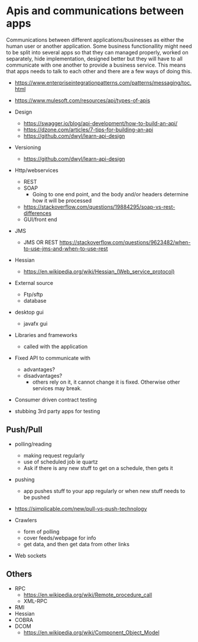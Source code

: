# Apis and communications between apps

Communications between different applications/businesses as either the human user or another application. Some business functionallity might need to be split into several apps so that they can managed properly, worked on separately, hide implementation, designed better but they will have to all communicate with one another to provide a business service. This means that apps needs to talk to each other and there are a few ways of doing this.

- https://www.enterpriseintegrationpatterns.com/patterns/messaging/toc.html
- https://www.mulesoft.com/resources/api/types-of-apis

- Design

  - https://swagger.io/blog/api-development/how-to-build-an-api/
  - https://dzone.com/articles/7-tips-for-building-an-api
  - https://github.com/dwyl/learn-api-design

- Versioning

  - https://github.com/dwyl/learn-api-design

- Http/webservices
  - REST
  - SOAP
    - Going to one end point, and the body and/or headers determine how it will be processed
  - https://stackoverflow.com/questions/19884295/soap-vs-rest-differences
  - GUI/front end

- JMS
  - JMS OR REST https://stackoverflow.com/questions/9623482/when-to-use-jms-and-when-to-use-rest
- Hessian
  - https://en.wikipedia.org/wiki/Hessian_(Web_service_protocol)

- External source
  - Ftp/sftp
  - database

- desktop gui
  - javafx gui

- Libraries and frameworks
  - called with the application


- Fixed API to communicate with
  - advantages?
  - disadvantages?
    - others rely on it, it cannot change it is fixed. Otherwise other services may break.

- Consumer driven contract testing
- stubbing 3rd party apps for testing

## Push/Pull

- polling/reading
  - making request regularly
  - use of scheduled job ie quartz
  - Ask if there is any new stuff to get on a schedule, then gets it
- pushing
  - app pushes stuff to your app regularly or when new stuff needs to be pushed

- https://simplicable.com/new/pull-vs-push-technology

- Crawlers
  - form of polling
  - cover feeds/webpage for info
  - get data, and then get data from other links


- Web sockets

## Others

- RPC
  - https://en.wikipedia.org/wiki/Remote_procedure_call
  - XML-RPC
- RMI
- Hessian
- COBRA
- DCOM
  - https://en.wikipedia.org/wiki/Component_Object_Model
